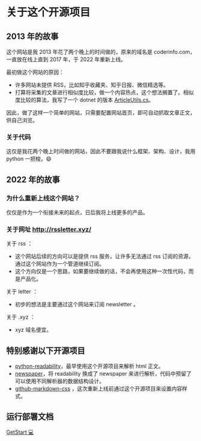 # 关于这个开源项目

## 2013 年的故事

这个网站是我 2013 年花了两个晚上的时间做的，原来的域名是 coderinfo.com，一直放在线上直到 2017 年，于 2022 年重新上线。

最初做这个网站的原因：

- 许多网站未提供 RSS，比如知乎收藏夹、知乎日报、微信精选等。
- 打算将采集的文章进行相似度比较，做一个内容热点，这个想法搁置了。相似度比较的算法，我写了一个 dotnet 的版本 [ArticleUtils.cs](https://github.com/lcomplete/WordSegmentation/blob/master/WordSegmentation/ArticleUtils.cs)。

因此，做了这样一个简单的网站，只需要配置网站首页，即可自动抓取文章正文，供自己浏览。

### 关于代码

这仅是我花两个晚上时间做的网站，因此不要跟我说什么框架、架构、设计，我用 python 一把梭。😄

## 2022 年的故事

### 为什么重新上线这个网站？

仅仅是作为一个衔接未来的起点，日后我将上线更多的产品。

### 关于网址 <http://rssletter.xyz/>

关于 rss ：

- 这个网站后续的方向可以是提供 rss 服务，让许多无法通过 rss 订阅的资源，通过这个网站作为一个管道继续订阅。
- 这个方向仅是一个思路，如果要继续做的话，不会再使用这种一次性代码，而是产品化。

关于 letter ：

- 初步的想法是主要通过这个网站来订阅 newsletter 。

关于 .xyz ：

- xyz 域名便宜。

## 特别感谢以下开源项目

- [python-readability](https://github.com/buriy/python-readability)，最早使用这个开源项目来解析 html 正文。
- [newspaper](https://github.com/codelucas/newspaper)，将 readability 换成了 newspaper 来进行解析，代码中预留了可以使用不同解析器的数据结构设计。
- [github-markdown-css](https://github.com/sindresorhus/github-markdown-css) ，这次重新上线前通过这个开源项目来设置内容样式。

## 运行部署文档

[GetStart 💻](getstart.md)
